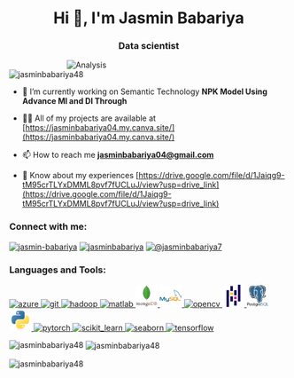 <h1 align="center">Hi 👋, I'm Jasmin Babariya</h1>
<h3 align="center">Data scientist</h3>

<img align="right" alt="Analysis" width="400" src="https://user-images.githubusercontent.com/84115928/142569072-22fdc7ac-5815-4e96-b84d-f918a85d47ec.gif">

<p align="left"> <img src="https://komarev.com/ghpvc/?username=jasminbabariya48&label=Profile%20views&color=0e75b6&style=flat" alt="jasminbabariya48" /> </p>

- 🔭 I’m currently working on Semantic Technology **NPK Model Using Advance Ml and Dl Through**

- 👨‍💻 All of my projects are available at [https://jasminbabariya04.my.canva.site/](https://jasminbabariya04.my.canva.site/)

- 📫 How to reach me **jasminbabariya04@gmail.com**

- 📄 Know about my experiences [https://drive.google.com/file/d/1Jaiqg9-tM95crTLYxDMML8pvf7fUCLuJ/view?usp=drive_link](https://drive.google.com/file/d/1Jaiqg9-tM95crTLYxDMML8pvf7fUCLuJ/view?usp=drive_link)

<h3 align="left">Connect with me:</h3>
<p align="left">
<a href="https://linkedin.com/in/jasmin-babariya" target="blank"><img align="center" src="https://raw.githubusercontent.com/rahuldkjain/github-profile-readme-generator/master/src/images/icons/Social/linked-in-alt.svg" alt="jasmin-babariya" height="30" width="40" /></a>
<a href="https://kaggle.com/jasminbabariya" target="blank"><img align="center" src="https://raw.githubusercontent.com/rahuldkjain/github-profile-readme-generator/master/src/images/icons/Social/kaggle.svg" alt="jasminbabariya" height="30" width="40" /></a>
<a href="https://www.hackerrank.com/@jasminbabariya7" target="blank"><img align="center" src="https://raw.githubusercontent.com/rahuldkjain/github-profile-readme-generator/master/src/images/icons/Social/hackerrank.svg" alt="@jasminbabariya7" height="30" width="40" /></a>
</p>

<h3 align="left">Languages and Tools:</h3>
<p align="left"> <a href="https://azure.microsoft.com/en-in/" target="_blank" rel="noreferrer"> <img src="https://www.vectorlogo.zone/logos/microsoft_azure/microsoft_azure-icon.svg" alt="azure" width="40" height="40"/> </a> <a href="https://git-scm.com/" target="_blank" rel="noreferrer"> <img src="https://www.vectorlogo.zone/logos/git-scm/git-scm-icon.svg" alt="git" width="40" height="40"/> </a> <a href="https://hadoop.apache.org/" target="_blank" rel="noreferrer"> <img src="https://www.vectorlogo.zone/logos/apache_hadoop/apache_hadoop-icon.svg" alt="hadoop" width="40" height="40"/> </a> <a href="https://www.mathworks.com/" target="_blank" rel="noreferrer"> <img src="https://upload.wikimedia.org/wikipedia/commons/2/21/Matlab_Logo.png" alt="matlab" width="40" height="40"/> </a> <a href="https://www.mongodb.com/" target="_blank" rel="noreferrer"> <img src="https://raw.githubusercontent.com/devicons/devicon/master/icons/mongodb/mongodb-original-wordmark.svg" alt="mongodb" width="40" height="40"/> </a> <a href="https://www.mysql.com/" target="_blank" rel="noreferrer"> <img src="https://raw.githubusercontent.com/devicons/devicon/master/icons/mysql/mysql-original-wordmark.svg" alt="mysql" width="40" height="40"/> </a> <a href="https://opencv.org/" target="_blank" rel="noreferrer"> <img src="https://www.vectorlogo.zone/logos/opencv/opencv-icon.svg" alt="opencv" width="40" height="40"/> </a> <a href="https://pandas.pydata.org/" target="_blank" rel="noreferrer"> <img src="https://raw.githubusercontent.com/devicons/devicon/2ae2a900d2f041da66e950e4d48052658d850630/icons/pandas/pandas-original.svg" alt="pandas" width="40" height="40"/> </a> <a href="https://www.postgresql.org" target="_blank" rel="noreferrer"> <img src="https://raw.githubusercontent.com/devicons/devicon/master/icons/postgresql/postgresql-original-wordmark.svg" alt="postgresql" width="40" height="40"/> </a> <a href="https://www.python.org" target="_blank" rel="noreferrer"> <img src="https://raw.githubusercontent.com/devicons/devicon/master/icons/python/python-original.svg" alt="python" width="40" height="40"/> </a> <a href="https://pytorch.org/" target="_blank" rel="noreferrer"> <img src="https://www.vectorlogo.zone/logos/pytorch/pytorch-icon.svg" alt="pytorch" width="40" height="40"/> </a> <a href="https://scikit-learn.org/" target="_blank" rel="noreferrer"> <img src="https://upload.wikimedia.org/wikipedia/commons/0/05/Scikit_learn_logo_small.svg" alt="scikit_learn" width="40" height="40"/> </a> <a href="https://seaborn.pydata.org/" target="_blank" rel="noreferrer"> <img src="https://seaborn.pydata.org/_images/logo-mark-lightbg.svg" alt="seaborn" width="40" height="40"/> </a> <a href="https://www.tensorflow.org" target="_blank" rel="noreferrer"> <img src="https://www.vectorlogo.zone/logos/tensorflow/tensorflow-icon.svg" alt="tensorflow" width="40" height="40"/> </a> </p>

<p><img align="left" src="https://github-readme-stats.vercel.app/api/top-langs?username=jasminbabariya48&show_icons=true&locale=en&layout=compact" alt="jasminbabariya48" /></p>

<p>&nbsp;<img align="center" src="https://github-readme-stats.vercel.app/api?username=jasminbabariya48&show_icons=true&locale=en" alt="jasminbabariya48" /></p>

<p><img align="center" src="https://github-readme-streak-stats.herokuapp.com/?user=jasminbabariya48&" alt="jasminbabariya48" /></p>
